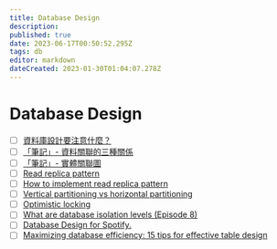 ```yaml
---
title: Database Design
description: 
published: true
date: 2023-06-17T00:50:52.295Z
tags: db
editor: markdown
dateCreated: 2023-01-30T01:04:07.278Z
---
```


# Database Design
- [ ] [資料庫設計要注意什麼？](https://debbiecamera0704.medium.com/%E8%B3%87%E6%96%99%E5%BA%AB%E8%A8%AD%E8%A8%88%E8%A6%81%E6%B3%A8%E6%84%8F%E4%BB%80%E9%BA%BC-8c0e4ff324fe)
- [ ] [「筆記」- 資料關聯的三種關係](https://medium.com/pierceshih/%E7%AD%86%E8%A8%98-%E8%B3%87%E6%96%99%E9%97%9C%E8%81%AF%E7%9A%84%E4%B8%89%E7%A8%AE%E9%97%9C%E4%BF%82-245152c093da)
- [ ] [「筆記」- 實體關聯圖](https://medium.com/pierceshih/%E7%AD%86%E8%A8%98-%E5%AF%A6%E9%AB%94%E9%97%9C%E8%81%AF%E5%9C%96-87c3ecbc5ff0)
- [ ] [Read replica pattern](https://blog.bytebytego.com/p/read-replica-pattern?utm_source=profile&utm_medium=reader2)
- [ ] [How to implement read replica pattern](https://blog.bytebytego.com/p/how-to-implement-read-replica-pattern?utm_source=profile&utm_medium=reader2)
- [ ] [Vertical partitioning vs horizontal partitioning](https://blog.bytebytego.com/p/vertical-partitioning-vs-horizontal?utm_source=profile&utm_medium=reader2)
- [ ] [Optimistic locking](https://blog.bytebytego.com/p/optimistic-locking?utm_source=profile&utm_medium=reader2)
- [ ] [What are database isolation levels (Episode 8)](https://blog.bytebytego.com/p/what-are-database-isolation-levels?utm_source=profile&utm_medium=reader2)
- [ ] [Database Design for Spotify.](https://medium.com/towards-data-engineering/design-the-database-for-a-system-like-spotify-95ffd1fb5927)
- [ ] [Maximizing database efficiency: 15 tips for effective table design](https://medium.com/@xjpp22/maximizing-database-efficiency-15-tips-for-effective-table-design-3dc88f56c0d3)